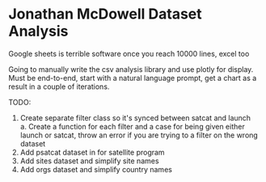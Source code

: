 # Jonathan McDowell Dataset Analysis
Google sheets is terrible software once you reach 10000 lines, excel too

Going to manually write the csv analysis library and use plotly for display. Must be end-to-end, start with a natural language prompt, get a chart as a result in a couple of iterations. 

TODO:
1. Create separate filter class so it's synced between satcat and launch  
    a. Create a function for each filter and a case for being given either launch or satcat, throw an error if you are trying to a filter on the wrong dataset
2. Add psatcat dataset in for satellite program
3. Add sites dataset and simplify site names
4. Add orgs dataset and simplify country names